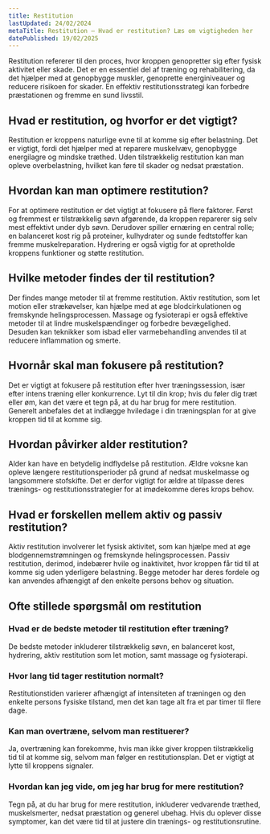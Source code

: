 ```yaml
---
title: Restitution
lastUpdated: 24/02/2024
metaTitle: Restitution – Hvad er restitution? Læs om vigtigheden her
datePublished: 19/02/2025
---
```


Restitution refererer til den proces, hvor kroppen genopretter sig efter fysisk aktivitet eller skade. Det er en essentiel del af træning og rehabilitering, da det hjælper med at genopbygge muskler, genoprette energiniveauer og reducere risikoen for skader. En effektiv restitutionsstrategi kan forbedre præstationen og fremme en sund livsstil.

## Hvad er restitution, og hvorfor er det vigtigt?

Restitution er kroppens naturlige evne til at komme sig efter belastning. Det er vigtigt, fordi det hjælper med at reparere muskelvæv, genopbygge energilagre og mindske træthed. Uden tilstrækkelig restitution kan man opleve overbelastning, hvilket kan føre til skader og nedsat præstation.

## Hvordan kan man optimere restitution?

For at optimere restitution er det vigtigt at fokusere på flere faktorer. Først og fremmest er tilstrækkelig søvn afgørende, da kroppen reparerer sig selv mest effektivt under dyb søvn. Derudover spiller ernæring en central rolle; en balanceret kost rig på proteiner, kulhydrater og sunde fedtstoffer kan fremme muskelreparation. Hydrering er også vigtig for at opretholde kroppens funktioner og støtte restitution.

## Hvilke metoder findes der til restitution?

Der findes mange metoder til at fremme restitution. Aktiv restitution, som let motion eller strækøvelser, kan hjælpe med at øge blodcirkulationen og fremskynde helingsprocessen. Massage og fysioterapi er også effektive metoder til at lindre muskelspændinger og forbedre bevægelighed. Desuden kan teknikker som isbad eller varmebehandling anvendes til at reducere inflammation og smerte.

## Hvornår skal man fokusere på restitution?

Det er vigtigt at fokusere på restitution efter hver træningssession, især efter intens træning eller konkurrence. Lyt til din krop; hvis du føler dig træt eller øm, kan det være et tegn på, at du har brug for mere restitution. Generelt anbefales det at indlægge hviledage i din træningsplan for at give kroppen tid til at komme sig.

## Hvordan påvirker alder restitution?

Alder kan have en betydelig indflydelse på restitution. Ældre voksne kan opleve længere restitutionsperioder på grund af nedsat muskelmasse og langsommere stofskifte. Det er derfor vigtigt for ældre at tilpasse deres trænings- og restitutionsstrategier for at imødekomme deres krops behov.

## Hvad er forskellen mellem aktiv og passiv restitution?

Aktiv restitution involverer let fysisk aktivitet, som kan hjælpe med at øge blodgennemstrømningen og fremskynde helingsprocessen. Passiv restitution, derimod, indebærer hvile og inaktivitet, hvor kroppen får tid til at komme sig uden yderligere belastning. Begge metoder har deres fordele og kan anvendes afhængigt af den enkelte persons behov og situation.

## Ofte stillede spørgsmål om restitution

### Hvad er de bedste metoder til restitution efter træning?

De bedste metoder inkluderer tilstrækkelig søvn, en balanceret kost, hydrering, aktiv restitution som let motion, samt massage og fysioterapi.

### Hvor lang tid tager restitution normalt?

Restitutionstiden varierer afhængigt af intensiteten af træningen og den enkelte persons fysiske tilstand, men det kan tage alt fra et par timer til flere dage.

### Kan man overtræne, selvom man restituerer?

Ja, overtræning kan forekomme, hvis man ikke giver kroppen tilstrækkelig tid til at komme sig, selvom man følger en restitutionsplan. Det er vigtigt at lytte til kroppens signaler.

### Hvordan kan jeg vide, om jeg har brug for mere restitution?

Tegn på, at du har brug for mere restitution, inkluderer vedvarende træthed, muskelsmerter, nedsat præstation og generel ubehag. Hvis du oplever disse symptomer, kan det være tid til at justere din trænings- og restitutionsrutine.
